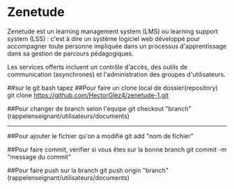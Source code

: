Zenetude
===

Zenetude est un learning management system (LMS) ou learning support system (LSS) : c'est à dire un système logiciel web développé pour accompagner toute personne impliquée dans un processus d'apprentissage dans sa gestion de parcours pédagogiques. 

Les services offerts incluent un contrôle d'accès, des outils de communication (asynchrones) et l'administration des groupes d'utilisateurs. 


##sur le git bash tapez
##Pour faire un clone local de dossier(repository)
git clone https://github.com/HectorGlez4/zenetude-1.git

##Pour changer de branch selon l'equipe
git checkout "branch" (rappelenseignant/utilisateurs/documents)

*******************************************************
##Pour ajouter le fichier qu'on a modifié
git add "nom de fichier"

##Pour faire commit, verifier si vous êtes sur la bonne branch
git commit -m "message du commit"

##Pour faire push sur la branch
git push origin "branch" (rappelenseignant/utilisateurs/documents)
